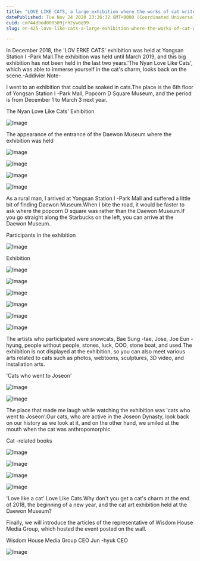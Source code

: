 ```yaml
---
title: "LOVE LIKE CATS, a large exhibition where the works of cat writers gathered in one place"
datePublished: Tue Nov 24 2020 23:26:32 GMT+0000 (Coordinated Universal Time)
cuid: cm744dbod000509jrh2yw0q99
slug: en-425-love-like-cats-a-large-exhibition-where-the-works-of-cat-writers-gathered-in-one-place

---
```



In December 2018, the 'LOV ERKE CATS' exhibition was held at Yongsan Station I -Park Mall.The exhibition was held until March 2019, and this big exhibition has not been held in the last two years.'The Nyan Love Like Cats', which was able to immerse yourself in the cat's charm, looks back on the scene.-Addivier Note-

I went to an exhibition that could be soaked in cats.The place is the 6th floor of Yongsan Station I -Park Mall, Popcorn D Square Museum, and the period is from December 1 to March 3 next year.

The Nyan Love Like Cats' Exhibition

![Image](https://cdn.hashnode.com/res/hashnode/image/upload/v1739498253324/180c3ef5-e611-4e51-a75c-bfe07a6b3098.jpeg)

The appearance of the entrance of the Daewon Museum where the exhibition was held

![Image](https://cdn.hashnode.com/res/hashnode/image/upload/v1739498255233/b7e89891-cb7c-4102-b5fa-34a303c9cac4.jpeg)

![Image](https://cdn.hashnode.com/res/hashnode/image/upload/v1739498257692/3d89c772-a6b8-4ba9-bad1-d9f790813d79.jpeg)

![Image](https://cdn.hashnode.com/res/hashnode/image/upload/v1739498259798/95bcca1d-c580-4286-a5a5-91807acdc6fe.jpeg)

![Image](https://cdn.hashnode.com/res/hashnode/image/upload/v1739498261891/4d0e0742-bdb5-4815-8ae5-872c2668a812.jpeg)

As a rural man, I arrived at Yongsan Station I -Park Mall and suffered a little bit of finding Daewon Museum.When I bite the road, it would be faster to ask where the popcorn D square was rather than the Daewon Museum.If you go straight along the Starbucks on the left, you can arrive at the Daewon Museum.

Participants in the exhibition

![Image](https://cdn.hashnode.com/res/hashnode/image/upload/v1739498264157/dadc95ce-6f18-405f-99e9-d21f3c47c1a7.jpeg)

Exhibition

![Image](https://cdn.hashnode.com/res/hashnode/image/upload/v1739498265979/5f29e041-5eb1-4f1d-bd87-b455f1fd6427.jpeg)

![Image](https://cdn.hashnode.com/res/hashnode/image/upload/v1739498267813/bf309d10-f1c4-4aaa-bb9a-c8e6d1284737.jpeg)

![Image](https://cdn.hashnode.com/res/hashnode/image/upload/v1739498269699/975b56e1-4484-4650-8c34-3609b37b2eb0.jpeg)

![Image](https://cdn.hashnode.com/res/hashnode/image/upload/v1739498271533/6c0605db-933c-4420-b7ea-a2c769adf58d.jpeg)

![Image](https://cdn.hashnode.com/res/hashnode/image/upload/v1739498273553/5b3536ee-c0e0-4c31-89ed-4861ab14da4e.jpeg)

![Image](https://cdn.hashnode.com/res/hashnode/image/upload/v1739498275512/0a39cba1-d7f3-4820-ada9-1b3ca719dbc7.jpeg)

The artists who participated were snowcats, Bae Sung -tae, Jose, Joe Eun -hyung, people without people, stones, luck, OOO, stone boat, and used.The exhibition is not displayed at the exhibition, so you can also meet various arts related to cats such as photos, webtoons, sculptures, 3D video, and installation arts.

'Cats who went to Joseon'

![Image](https://cdn.hashnode.com/res/hashnode/image/upload/v1739498277394/e338db74-8b77-4e1e-82b7-d7523db44ef2.jpeg)

![Image](https://cdn.hashnode.com/res/hashnode/image/upload/v1739498279273/1703c43d-dab8-4b6f-a67c-203f52f4d116.jpeg)

The place that made me laugh while watching the exhibition was 'cats who went to Joseon'.Our cats, who are active in the Joseon Dynasty, look back on our history as we look at it, and on the other hand, we smiled at the mouth when the cat was anthropomorphic.

Cat -related books

![Image](https://cdn.hashnode.com/res/hashnode/image/upload/v1739498281411/9a18d7ae-f859-43aa-bfaf-a158a9068dbb.jpeg)

![Image](https://cdn.hashnode.com/res/hashnode/image/upload/v1739498283347/d994238e-4b79-4772-afdf-3e9dda21e1c5.jpeg)

![Image](https://cdn.hashnode.com/res/hashnode/image/upload/v1739498285432/1520088e-97da-46d0-a3c6-d6d77729ffec.jpeg)

![Image](https://cdn.hashnode.com/res/hashnode/image/upload/v1739498287731/daa1ea0c-1870-4a92-bf2b-6380b63d8650.jpeg)

'Love like a cat' Love Like Cats.Why don't you get a cat's charm at the end of 2018, the beginning of a new year, and the cat art exhibition held at the Daewon Museum?

Finally, we will introduce the articles of the representative of Wisdom House Media Group, which hosted the event posted on the wall.

Wisdom House Media Group CEO Jun -hyuk CEO

![Image](https://cdn.hashnode.com/res/hashnode/image/upload/v1739498289610/6e41deec-c202-4c61-9a61-d62d8eb4b7a0.jpeg)